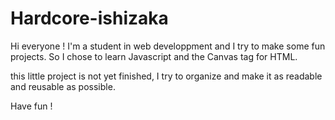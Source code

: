 # Hardcore-ishizaka

Hi everyone !
I'm a student in web developpment and I try to make some fun projects.
So I chose to learn Javascript and the Canvas tag for HTML.

this little project is not yet finished, I try to organize and make it as readable and reusable as possible.

Have fun !
